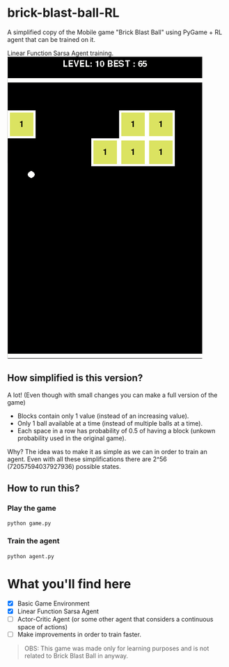 # brick-blast-ball-RL

A simplified copy of the Mobile game "Brick Blast Ball" using PyGame + RL agent that can be trained on it.

Linear Function Sarsa Agent training.
![](imgs/train.gif)

## How simplified is this version?

A lot! (Even though with small changes you can make a full version of the game)

* Blocks contain only 1 value (instead of an increasing value).
* Only 1 ball available at a time (instead of multiple balls at a time).
* Each space in a row has probability of 0.5 of having a block (unkown probability used in the original game). 

Why? The idea was to make it as simple as we can in order to train an agent.
Even with all these simplifications there are 2^56 (72057594037927936) possible states.

## How to run this?

### Play the game

```shell
python game.py
```

### Train the agent

```shell
python agent.py
```

# What you'll find here

- [x] Basic Game Environment
- [x] Linear Function Sarsa Agent
- [ ] Actor-Critic Agent (or some other agent that considers a continuous space of actions)
- [ ] Make improvements in order to train faster.

> OBS: This game was made only for learning purposes and is not related to Brick Blast Ball in anyway.
